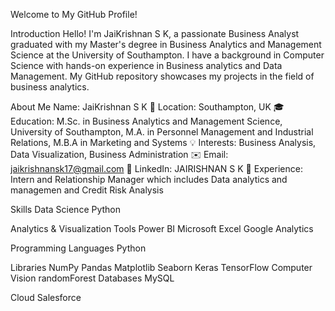 Welcome to My GitHub Profile!

Introduction
Hello! I'm JaiKrishnan S K, a passionate Business Analyst graduated with my Master's degree in Business Analytics and Management Science at the University of Southampton. I have a background in Computer Science with hands-on experience in Business analytics and Data Management. My GitHub repository showcases my projects in the field of business analytics.

About Me
Name: JaiKrishnan S K
📍 Location: Southampton, UK
🎓 Education: M.Sc. in Business Analytics and Management Science, University of Southampton, M.A. in Personnel Management and Industrial Relations, M.B.A in Marketing and Systems
💡 Interests: Business Analysis, Data Visualization, Business Administration
✉️ Email: jaikrishnansk17@gmail.com
🔗 LinkedIn: JAIRISHNAN S K
💼 Experience: Intern and Relationship Manager which includes Data analytics and managemen and Credit Risk Analysis

Skills
Data Science
Python

Analytics & Visualization Tools
Power BI
Microsoft Excel
Google Analytics

Programming Languages
Python

Libraries
NumPy
Pandas
Matplotlib
Seaborn
Keras
TensorFlow
Computer Vision
randomForest
Databases
MySQL

Cloud
Salesforce


